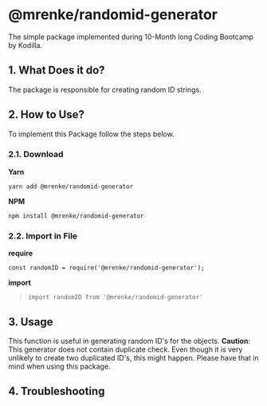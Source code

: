 # @mrenke/randomid-generator

The simple package implemented during 10-Month long Coding Bootcamp by Kodilla. 

## 1. What Does it do?
    
The package is responsible for creating random ID strings. 

## 2. How to Use? 
    
To implement this Package follow the steps below. 

### 2.1. **Download**

**Yarn**

`yarn add @mrenke/randomid-generator`

**NPM**   

`npm install @mrenke/randomid-generator`

### 2.2. **Import in File**

**require**

`const randomID = require('@mrenke/randomid-generator');`

**import**   

>`import randomID from '@mrenke/randomid-generator'`

## 3. Usage
    
This function is useful in generating random ID's for the objects.
**Caution**: This generator does not contain duplicate check.
Even though it is very unlikely to create two duplicated ID's, this might happen. 
Please have that in mind when using this package. 

## 4. Troubleshooting
